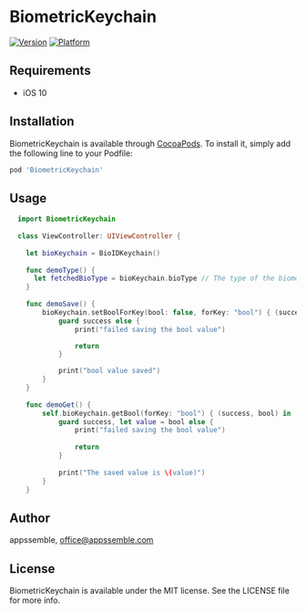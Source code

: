 # BiometricKeychain

[![Version](https://img.shields.io/cocoapods/v/BiometricKeychain.svg?style=flat)](https://cocoapods.org/pods/BiometricKeychain)
[![Platform](https://img.shields.io/cocoapods/p/BiometricKeychain.svg?style=flat)](https://cocoapods.org/pods/BiometricKeychain)

## Requirements

- iOS 10

## Installation

BiometricKeychain is available through [CocoaPods](https://cocoapods.org). To install
it, simply add the following line to your Podfile:

```ruby
pod 'BiometricKeychain'
```

## Usage

```swift
  import BiometricKeychain
  
  class ViewController: UIViewController {
    
    let bioKeychain = BioIDKeychain()
    
    func demoType() {
      let fetchedBioType = bioKeychain.bioType // The type of the biometric installed on the device
    }
    
    func demoSave() {
        bioKeychain.setBoolForKey(bool: false, forKey: "bool") { (success) in
            guard success else {
                print("failed saving the bool value")

                return
            }

            print("bool value saved")
        }
    }
    
    func demoGet() {
        self.bioKeychain.getBool(forKey: "bool") { (success, bool) in
            guard success, let value = bool else {
                print("failed saving the bool value")
                
                return
            }
            
            print("The saved value is \(value)")
        }
    }
```

## Author

appssemble, office@appssemble.com

## License

BiometricKeychain is available under the MIT license. See the LICENSE file for more info.
